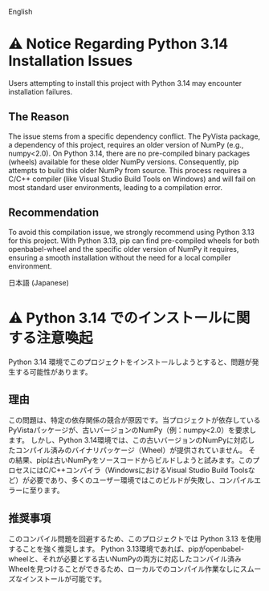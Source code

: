 English
# ⚠️ Notice Regarding Python 3.14 Installation Issues
Users attempting to install this project with Python 3.14 may encounter installation failures.
## The Reason
The issue stems from a specific dependency conflict. The PyVista package, a dependency of this project, requires an older version of NumPy (e.g., numpy<2.0).
On Python 3.14, there are no pre-compiled binary packages (wheels) available for these older NumPy versions.
Consequently, pip attempts to build this older NumPy from source. This process requires a C/C++ compiler (like Visual Studio Build Tools on Windows) and will fail on most standard user environments, leading to a compilation error.
## Recommendation
To avoid this compilation issue, we strongly recommend using Python 3.13 for this project.
With Python 3.13, pip can find pre-compiled wheels for both openbabel-wheel and the specific older version of NumPy it requires, ensuring a smooth installation without the need for a local compiler environment.


日本語 (Japanese)
# ⚠️ Python 3.14 でのインストールに関する注意喚起
Python 3.14 環境でこのプロジェクトをインストールしようとすると、問題が発生する可能性があります。
## 理由
この問題は、特定の依存関係の競合が原因です。当プロジェクトが依存しているPyVistaパッケージが、古いバージョンのNumPy（例：numpy<2.0）を要求します。
しかし、Python 3.14環境では、この古いバージョンのNumPyに対応したコンパイル済みのバイナリパッケージ（Wheel）が提供されていません。
その結果、pipは古いNumPyをソースコードからビルドしようと試みます。このプロセスにはC/C++コンパイラ（WindowsにおけるVisual Studio Build Toolsなど）が必要であり、多くのユーザー環境ではこのビルドが失敗し、コンパイルエラーに至ります。
## 推奨事項
このコンパイル問題を回避するため、このプロジェクトでは Python 3.13 を使用することを強く推奨します。
Python 3.13環境であれば、pipがopenbabel-wheelと、それが必要とする古いNumPyの両方に対応したコンパイル済みWheelを見つけることができるため、ローカルでのコンパイル作業なしにスムーズなインストールが可能です。
